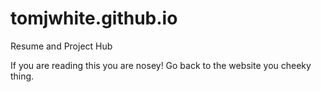 # tomjwhite.github.io
Resume and Project Hub

If you are reading this you are nosey! Go back to the website you cheeky thing.
